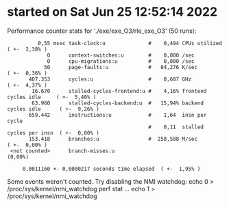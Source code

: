 # started on Sat Jun 25 12:52:14 2022


 Performance counter stats for './exe/exe_O3/rle_exe_O3' (50 runs):

              0,55 msec task-clock:u              #    0,494 CPUs utilized            ( +-  2,38% )
                 0      context-switches:u        #    0,000 /sec                   
                 0      cpu-migrations:u          #    0,000 /sec                   
                50      page-faults:u             #   84,276 K/sec                    ( +-  0,36% )
           407.353      cycles:u                  #    0,687 GHz                      ( +-  4,37% )
            16.670      stalled-cycles-frontend:u #    4,16% frontend cycles idle     ( +-  5,40% )
            63.960      stalled-cycles-backend:u  #   15,94% backend cycles idle      ( +-  9,26% )
           659.442      instructions:u            #    1,64  insn per cycle         
                                                  #    0,11  stalled cycles per insn  ( +-  0,00% )
           153.418      branches:u                #  258,588 M/sec                    ( +-  0,00% )
     <not counted>      branch-misses:u                                               (0,00%)

         0,0011160 +- 0,0000217 seconds time elapsed  ( +-  1,95% )

Some events weren't counted. Try disabling the NMI watchdog:
	echo 0 > /proc/sys/kernel/nmi_watchdog
	perf stat ...
	echo 1 > /proc/sys/kernel/nmi_watchdog
